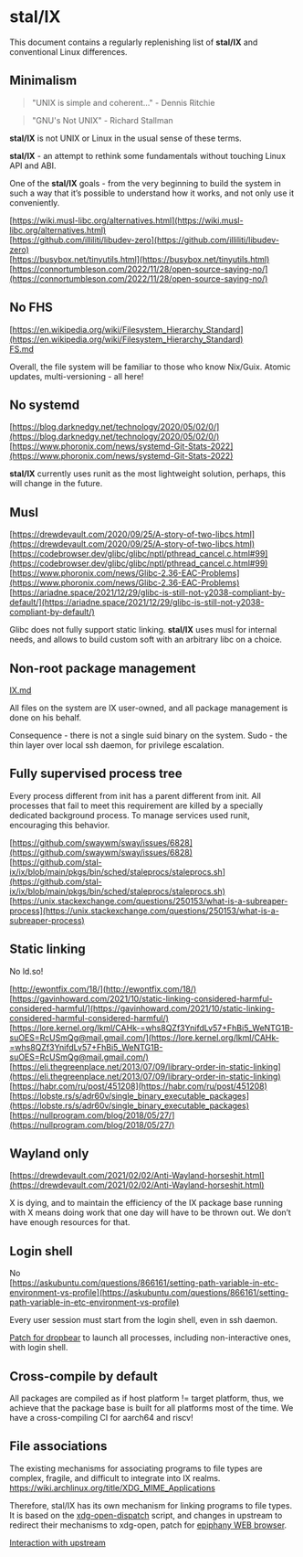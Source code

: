 # stal/IX


This document contains a regularly replenishing list of **stal/IX** and conventional Linux differences.

## Minimalism

> "UNIX is simple and coherent..." - Dennis Ritchie

> "GNU's Not UNIX" -  Richard Stallman

**stal/IX** is not UNIX or Linux in the usual sense of these terms.

**stal/IX** - an attempt to rethink some fundamentals without touching Linux API and ABI.

One of the **stal/IX** goals - from the very beginning to build the system in such a way that it’s possible to understand how it works, and not only use it conveniently.

[https://wiki.musl-libc.org/alternatives.html](https://wiki.musl-libc.org/alternatives.html)<br>
[https://github.com/illiliti/libudev-zero](https://github.com/illiliti/libudev-zero)<br>
[https://busybox.net/tinyutils.html](https://busybox.net/tinyutils.html)<br>
[https://connortumbleson.com/2022/11/28/open-source-saying-no/](https://connortumbleson.com/2022/11/28/open-source-saying-no/)

## No FHS

[https://en.wikipedia.org/wiki/Filesystem_Hierarchy_Standard](https://en.wikipedia.org/wiki/Filesystem_Hierarchy_Standard)<br>
[FS.md](FS.md) 

Overall, the file system will be familiar to those who know Nix/Guix. Atomic updates, multi-versioning - all here!

## No systemd

[https://blog.darknedgy.net/technology/2020/05/02/0/](https://blog.darknedgy.net/technology/2020/05/02/0/)<br>
[https://www.phoronix.com/news/systemd-Git-Stats-2022](https://www.phoronix.com/news/systemd-Git-Stats-2022)

**stal/IX** currently uses runit as the most lightweight solution, perhaps, this will change in the future.

## Musl

[https://drewdevault.com/2020/09/25/A-story-of-two-libcs.html](https://drewdevault.com/2020/09/25/A-story-of-two-libcs.html)<br>
[https://codebrowser.dev/glibc/glibc/nptl/pthread_cancel.c.html#99](https://codebrowser.dev/glibc/glibc/nptl/pthread_cancel.c.html#99)<br>
[https://www.phoronix.com/news/Glibc-2.36-EAC-Problems](https://www.phoronix.com/news/Glibc-2.36-EAC-Problems)
[https://ariadne.space/2021/12/29/glibc-is-still-not-y2038-compliant-by-default/](https://ariadne.space/2021/12/29/glibc-is-still-not-y2038-compliant-by-default/)

Glibc does not fully support static linking. **stal/IX** uses musl for internal needs, and allows to build custom soft with an arbitrary libc on a choice.

## Non-root package management

[IX.md](IX.md) 

All files on the system are IX user-owned, and all package management is done on his behalf.

Consequence - there is not a single suid binary on the system. Sudo - the thin layer over local ssh daemon, for privilege escalation.

## Fully supervised process tree

Every process different from init has a parent different from init. All processes that fail to meet this requirement are killed by a specially dedicated background process. To manage services used runit, encouraging this behavior.

[https://github.com/swaywm/sway/issues/6828](https://github.com/swaywm/sway/issues/6828)<br>
[https://github.com/stal-ix/ix/blob/main/pkgs/bin/sched/staleprocs/staleprocs.sh](https://github.com/stal-ix/ix/blob/main/pkgs/bin/sched/staleprocs/staleprocs.sh)<br>
[https://unix.stackexchange.com/questions/250153/what-is-a-subreaper-process](https://unix.stackexchange.com/questions/250153/what-is-a-subreaper-process)

## Static linking

No ld.so!

[http://ewontfix.com/18/](http://ewontfix.com/18/)
[https://gavinhoward.com/2021/10/static-linking-considered-harmful-considered-harmful/](https://gavinhoward.com/2021/10/static-linking-considered-harmful-considered-harmful/)<br>
[https://lore.kernel.org/lkml/CAHk-=whs8QZf3YnifdLv57+FhBi5_WeNTG1B-suOES=RcUSmQg@mail.gmail.com/](https://lore.kernel.org/lkml/CAHk-=whs8QZf3YnifdLv57+FhBi5_WeNTG1B-suOES=RcUSmQg@mail.gmail.com/)<br>
[https://eli.thegreenplace.net/2013/07/09/library-order-in-static-linking](https://eli.thegreenplace.net/2013/07/09/library-order-in-static-linking)<br>
[https://habr.com/ru/post/451208](https://habr.com/ru/post/451208)<br>
[https://lobste.rs/s/adr60v/single_binary_executable_packages](https://lobste.rs/s/adr60v/single_binary_executable_packages)<br>
[https://nullprogram.com/blog/2018/05/27/](https://nullprogram.com/blog/2018/05/27/)<br>

## Wayland only

[https://drewdevault.com/2021/02/02/Anti-Wayland-horseshit.html](https://drewdevault.com/2021/02/02/Anti-Wayland-horseshit.html)

X is dying, and to maintain the efficiency of the IX package base running with X means doing work that one day will have to be thrown out. We don’t have enough resources for that.

## Login shell

No<br>
[https://askubuntu.com/questions/866161/setting-path-variable-in-etc-environment-vs-profile](https://askubuntu.com/questions/866161/setting-path-variable-in-etc-environment-vs-profile)

Every user session must start from the login shell, even in ssh daemon.

[Patch for dropbear](https://github.com/stal-ix/ix/blob/main/pkgs/bin/dropbear/ix.sh#L7) to launch all processes, including non-interactive ones, with login shell.

## Cross-compile by default

All packages are compiled as if host platform != target platform, thus, we achieve that the package base is built for all platforms most of the time. We have a cross-compiling CI for aarch64 and riscv!

## File associations

The existing mechanisms for associating programs to file types are complex, fragile, and difficult to integrate into IX realms. https://wiki.archlinux.org/title/XDG_MIME_Applications

Therefore, stal/IX has its own mechanism for linking programs to file types. It is based on the [xdg-open-dispatch](https://github.com/stal-ix/ix/blob/main/pkgs/bin/xdg/open/scripts/xdg-open-dispatch) script, and changes in upstream to redirect their mechanisms to xdg-open, patch for [epiphany WEB browser](https://github.com/stal-ix/ix/blob/main/pkgs/bin/epiphany/4/ix.sh#L32). 

[Interaction with upstream](UPSTREAM.md)

[# TODO(pg83): cc/c++ override]: <> (This is a comment, it will not be included)
